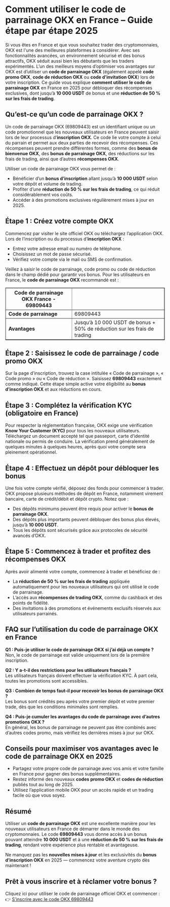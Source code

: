 <h1>Comment utiliser le code de parrainage OKX en France – Guide étape par étape 2025</h1>
<p>Si vous êtes en France et que vous souhaitez trader des cryptomonnaies, OKX est l'une des meilleures plateformes à considérer. Avec ses fonctionnalités avancées, un environnement sécurisé et des bonus attractifs, OKX séduit aussi bien les débutants que les traders expérimentés. L’un des meilleurs moyens d’optimiser vos avantages sur OKX est d’utiliser un <strong>code de parrainage OKX</strong> (également appelé <strong>code promo OKX</strong>, <strong>code de réduction OKX</strong> ou <strong>code d’invitation OKX</strong>) lors de votre inscription. Ce guide vous explique <strong>comment utiliser le code de parrainage OKX</strong> en France en 2025 pour débloquer des récompenses exclusives, dont jusqu’à <strong>10 000 USDT</strong> de bonus et une <strong>réduction de 50 % sur les frais de trading</strong>.</p>
<h2>Qu’est-ce qu’un code de parrainage OKX ?</h2>
<p>Un code de parrainage OKX (69809443) est un identifiant unique ou un code promotionnel que les nouveaux utilisateurs en France peuvent saisir lors de leur processus d’<strong>inscription OKX</strong>. Ce code lie votre compte à celui du parrain et permet aux deux parties de recevoir des récompenses. Ces récompenses peuvent prendre différentes formes, comme des <strong>bonus de bienvenue OKX</strong>, des <strong>bonus de parrainage OKX</strong>, des réductions sur les frais de trading, ainsi que d’autres <strong>récompenses OKX</strong>.</p>
<p>Utiliser un code de parrainage OKX vous permet de :</p>
<ul>
<li>Bénéficier d’un <strong>bonus d’inscription</strong> allant jusqu’à <strong>10 000 USDT</strong> selon votre dépôt et volume de trading.</li>
<li>Profiter d’une <strong>réduction de 50 % sur les frais de trading</strong>, ce qui réduit considérablement vos coûts.</li>
<li>Accéder à des promotions exclusives régulièrement mises à jour en 2025.</li>
</ul>
<h2>Étape 1 : Créez votre compte OKX</h2>
<p>Commencez par visiter le site officiel OKX ou téléchargez l’application OKX. Lors de l’inscription ou du processus d’<strong>inscription OKX</strong> :</p>
<ul>
<li>Entrez votre adresse email ou numéro de téléphone.</li>
<li>Choisissez un mot de passe sécurisé.</li>
<li>Vérifiez votre compte via le mail ou SMS de confirmation.</li>
</ul>
<p>Veillez à saisir le code de parrainage, code promo ou code de réduction dans le champ dédié pour garantir vos bonus. Pour les utilisateurs en France, le <strong>code de parrainage OKX</strong> recommandé est :</p>
<table border="1" cellpadding="8" cellspacing="0">
<tr><th>Code de parrainage OKX France - 69809443</th><th></th></tr>
<tr><td><strong>Code de parrainage</strong></td><td>69809443</td></tr>
<tr><td><strong>Avantages</strong></td><td>Jusqu’à 10 000 USDT de bonus + 50% de réduction sur les frais de trading</td></tr>
</table>
<h2>Étape 2 : Saisissez le code de parrainage / code promo OKX</h2>
<p>Sur la page d’inscription, trouvez la case intitulée « Code de parrainage », « Code promo » ou « Code de réduction ». Saisissez <strong>69809443</strong> exactement comme indiqué. Cette étape simple active votre éligibilité au <strong>bonus d’inscription OKX</strong> et aux réductions en cours.</p>
<h2>Étape 3 : Complétez la vérification KYC (obligatoire en France)</h2>
<p>Pour respecter la réglementation française, OKX exige une vérification <strong>Know Your Customer (KYC)</strong> pour tous les nouveaux utilisateurs. Téléchargez un document accepté tel que passeport, carte d’identité nationale ou permis de conduire. La vérification prend généralement de quelques minutes à quelques heures, après quoi votre compte sera pleinement opérationnel.</p>
<h2>Étape 4 : Effectuez un dépôt pour débloquer les bonus</h2>
<p>Une fois votre compte vérifié, déposez des fonds pour commencer à trader. OKX propose plusieurs méthodes de dépôt en France, notamment virement bancaire, carte de crédit/débit et dépôt crypto. Notez que :</p>
<ul>
<li>Des dépôts minimums peuvent être requis pour activer le <strong>bonus de parrainage OKX</strong>.</li>
<li>Des dépôts plus importants peuvent débloquer des bonus plus élevés, jusqu’à <strong>10 000 USDT</strong>.</li>
<li>Tous les dépôts sont sécurisés grâce aux protocoles de sécurité avancés d’OKX.</li>
</ul>
<h2>Étape 5 : Commencez à trader et profitez des récompenses OKX</h2>
<p>Après avoir alimenté votre compte, commencez à trader et bénéficiez de :</p>
<ul>
<li>La <strong>réduction de 50 % sur les frais de trading</strong> appliquée automatiquement pour les nouveaux utilisateurs qui ont utilisé le code de parrainage.</li>
<li>L’accès aux <strong>récompenses de trading OKX</strong>, comme du cashback et des points de fidélité.</li>
<li>Des invitations à des promotions et événements exclusifs réservés aux utilisateurs parrainés.</li>
</ul>
<h2>FAQ sur l’utilisation du code de parrainage OKX en France</h2>
<p><strong>Q1 : Puis-je utiliser le code de parrainage OKX si j’ai déjà un compte ?</strong><br>Non, le code de parrainage est valide uniquement lors de la première inscription.</p>
<p><strong>Q2 : Y a-t-il des restrictions pour les utilisateurs français ?</strong><br>Les utilisateurs français doivent effectuer la vérification KYC. À part cela, toutes les promotions sont accessibles.</p>
<p><strong>Q3 : Combien de temps faut-il pour recevoir les bonus de parrainage OKX ?</strong><br>Les bonus sont crédités peu après votre premier dépôt et votre premier trade, dès que les conditions minimales sont remplies.</p>
<p><strong>Q4 : Puis-je cumuler les avantages du code de parrainage avec d’autres promotions OKX ?</strong><br>En général, les bonus de parrainage ne peuvent pas être combinés avec d’autres codes promo, mais vérifiez les dernières mises à jour sur OKX.</p>
<h2>Conseils pour maximiser vos avantages avec le code de parrainage OKX en 2025</h2>
<ul>
<li>Partagez votre propre code de parrainage avec vos amis et votre famille en France pour gagner des bonus supplémentaires.</li>
<li>Restez informé des nouveaux <strong>codes promo OKX</strong> et <strong>codes de réduction</strong> publiés tout au long de 2025.</li>
<li>Utilisez l’application mobile OKX pour un accès rapide et un trading facile où que vous soyez.</li>
</ul>
<h2>Résumé</h2>
<p>Utiliser un <strong>code de parrainage OKX</strong> est une excellente manière pour les nouveaux utilisateurs en France de démarrer dans le monde des cryptomonnaies. Le code <strong>69809443</strong> vous donne accès à un bonus pouvant atteindre <strong>10 000 USDT</strong> et à une <strong>réduction de 50 % sur les frais de trading</strong>, rendant votre expérience plus rentable et avantageuse.</p>
<p>Ne manquez pas les <strong>nouvelles mises à jour</strong> et les exclusivités du <strong>bonus d’inscription OKX</strong> en 2025 — commencez votre aventure crypto dès maintenant !</p>
<h2>Prêt à vous inscrire et à réclamer votre bonus ?</h2>
<p>Cliquez ici pour utiliser le code de parrainage officiel OKX et commencer :<br>👉 <a href="https://byvn.net/reZl" target="_blank" rel="noopener noreferrer">S’inscrire avec le code OKX 69809443</a></p>
</body>
</html>
